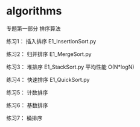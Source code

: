 # algorithms
专题第一部分
排序算法

练习1：
插入排序
E1_InsertionSort.py

练习2：
归并排序
E1_MergeSort.py

练习3：
堆排序
E1_StackSort.py
平均性能
O(N*logN)

练习4：
快速排序
E1_QuickSort.py

练习5：
计数排序

练习6：
基数排序

练习7：
桶排序